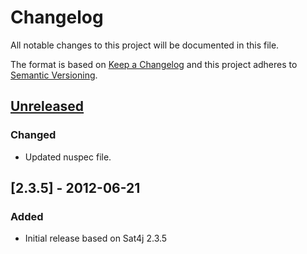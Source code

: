 # Changelog
All notable changes to this project will be documented in this file.

The format is based on [Keep a Changelog](http://keepachangelog.com/)
and this project adheres to [Semantic Versioning](http://semver.org/).

## [Unreleased]
### Changed
- Updated nuspec file.

## [2.3.5] - 2012-06-21
### Added
- Initial release based on Sat4j 2.3.5

[Unreleased]: https://github.com/ViceIce/unity.wcf/compare/v2.3.5...HEAD
